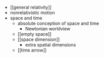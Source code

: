 - [[general relativity]]
- nonrelativistic motion
- space and time
    - absolute conception of space and time
        - Newtonian worldview
    - [[empty space]]
    - [[space dimension]]
        - extra spatial dimensions
    - [[time arrow]]
